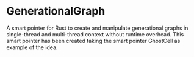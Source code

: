 # GenerationalGraph
A smart pointer for Rust to create and manipulate generational graphs in single-thread and multi-thread context without runtime overhead. This smart pointer has been created taking the smart pointer GhostCell as example of the idea.
